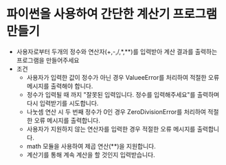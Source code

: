 # 파이썬을 사용하여 간단한 계산기 프로그램 만들기
- 사용자로부터 두개의 정수와 연산자(+,-,/,*,**)를 입력받아 계산 결과를 출력하는 프로그램을 만들어주세요
- 조건
  - 사용자가 입력한 값이 정수가 아닌 경우 ValueeError를 처리하여 적절한 오류 메시지를 출력해야 합니다.
  - 정수가 입력될 때 까지 "잘못된 입력입니다. 정수를 입력해주세요"를 출력하며 다시 입력받기를 시도합니다.
  - 나눗셈 연산 시 두 번째 정수가 0인 경우 ZeroDivisionError를 처리하여 적절한 오류 메시지를 출력합니다.
  - 사용자가 지원하지 않는 연산자를 입력한 경우 적절한 오류 메시지를 출력합니다.
  - math 모듈을 사용하여 제곱 연산(**)을 지원합니다.
  - 계산기를 통해 계속 계산을 할 것인지 입력받습니다.
